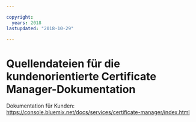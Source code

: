 ```yaml
---

copyright:
  years: 2018
lastupdated: "2018-10-29"

---
```



# Quellendateien für die kundenorientierte Certificate Manager-Dokumentation


Dokumentation für Kunden: https://console.bluemix.net/docs/services/certificate-manager/index.html


